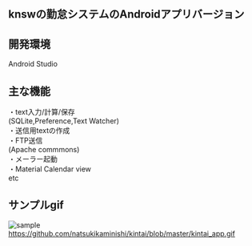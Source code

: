 ## knswの勤怠システムのAndroidアプリバージョン

## 開発環境
Android Studio

## 主な機能
・text入力/計算/保存</br>
 (SQLite,Preference,Text Watcher)</br>
・送信用textの作成</br>
・FTP送信</br>
 (Apache commmons)</br>
・メーラー起動</br>
・Material Calendar view</br>
  etc</br>

## サンプルgif
![sample](https://github.com/natsukikaminishi/kintai/blob/master/kintai_app.gif)
https://github.com/natsukikaminishi/kintai/blob/master/kintai_app.gif
